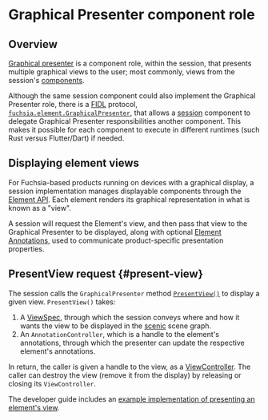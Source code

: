 # Graphical Presenter component role

## Overview

[Graphical presenter][glossary.GraphicalPresenter] is a component role, within
the session, that presents multiple graphical views to the user; most commonly,
views from the session's [components][glossary.component].

Although the same session component could also implement the Graphical Presenter
role, there is a [FIDL][glossary.FIDL] protocol,
[`fuchsia.element.GraphicalPresenter`],
that allows a [session][glossary.session]
component to delegate Graphical Presenter responsibilities another component. This makes it possible
for each component to execute in different runtimes
 (such Rust versus Flutter/Dart) if needed.

## Displaying element views

For Fuchsia-based products running on devices with a graphical display, a
session implementation manages displayable components through the [Element API].
Each element renders its graphical representation in what is known as a "view".

A session will request the Element's view, and then pass that view to the
Graphical Presenter to be displayed, along with optional [Element
Annotations], used to communicate product-specific
presentation properties.

## PresentView request {#present-view}

The session calls the `GraphicalPresenter` method [`PresentView()`] to display a
given view. `PresentView()` takes:
1. A [ViewSpec][glossary.ViewSpec], through which the session conveys where and how it wants the
view to be displayed in the [scenic][glossary.scenic] scene
graph.
2. An `AnnotationController`, which is a handle to the element's annotations, through
which the presenter can update the respective element's annotations.

In return, the caller is given a handle to
the view, as a [ViewController][glossary.ViewController]. The caller can destroy
the view (remove it from the display) by releasing or closing its `ViewController`.

The developer guide includes an [example implementation of presenting an
element's view][example-present-view].

[glossary.GraphicalPresenter]: /docs/glossary/README.md#GraphicalPresenter
[glossary.component]: /docs/glossary/README.md#component
[glossary.FIDL]: /docs/glossary/README.md#FIDL
[glossary.session]: /docs/glossary/README.md#session
[glossary.ViewSpec]: /docs/glossary/README.md#ViewSpec
[glossary.scenic]: /docs/glossary/README.md#scenic
[glossary.ViewController]: /docs/glossary/README.md#ViewController
[Element API]: /docs/concepts/session/element.md
[Element Annotations]: /docs/concepts/session/element.md#element-annotations
[example-present-view]: /docs/development/sessions/roles-and-responsibilities.md#presenting-an-elements-view
[`PresentView()`]: https://fuchsia.dev/reference/fidl/fuchsia.element#fuchsia.element/GraphicalPresenter.PresentView
[`fuchsia.element.GraphicalPresenter`]: https://fuchsia.dev/reference/fidl/fuchsia.element#GraphicalPresenter
